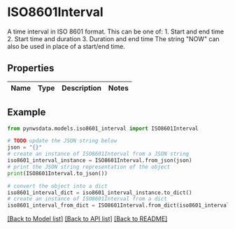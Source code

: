 # ISO8601Interval

A time interval in ISO 8601 format. This can be one of:      1. Start and end time     2. Start time and duration     3. Duration and end time The string \"NOW\" can also be used in place of a start/end time. 

## Properties

Name | Type | Description | Notes
------------ | ------------- | ------------- | -------------

## Example

```python
from pynwsdata.models.iso8601_interval import ISO8601Interval

# TODO update the JSON string below
json = "{}"
# create an instance of ISO8601Interval from a JSON string
iso8601_interval_instance = ISO8601Interval.from_json(json)
# print the JSON string representation of the object
print(ISO8601Interval.to_json())

# convert the object into a dict
iso8601_interval_dict = iso8601_interval_instance.to_dict()
# create an instance of ISO8601Interval from a dict
iso8601_interval_from_dict = ISO8601Interval.from_dict(iso8601_interval_dict)
```
[[Back to Model list]](../README.md#documentation-for-models) [[Back to API list]](../README.md#documentation-for-api-endpoints) [[Back to README]](../README.md)


